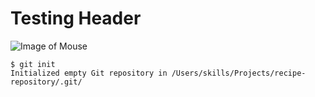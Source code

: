 # Testing Header
![Image of Mouse](https://user-images.githubusercontent.com/113994493/193889722-2074b0e2-f102-4984-8689-45c31852eafb.jpg)
```
$ git init
Initialized empty Git repository in /Users/skills/Projects/recipe-repository/.git/
```
